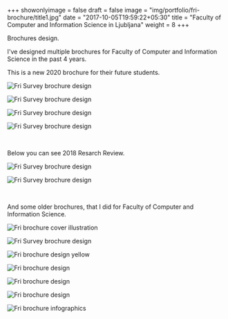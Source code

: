 +++
showonlyimage = false
draft = false
image = "img/portfolio/fri-brochure/title1.jpg"
date = "2017-10-05T19:59:22+05:30"
title = "Faculty of Computer and Information Science in Ljubljana"
weight = 8
+++

Brochures design.

<!--more-->

I've designed multiple brochures for Faculty of Computer and Information Science in the past 4 years.

This is a new 2020 brochure for their future students.

![Fri Survey brochure design](/img/portfolio/fri-brochure/2020-brosura-1-stopnja-1.jpg)

![Fri Survey brochure design](/img/portfolio/fri-brochure/2020-brosura-1-stopnja-2.jpg)

![Fri Survey brochure design](/img/portfolio/fri-brochure/2020-brosura-1-stopnja-4.jpg)

![Fri Survey brochure design](/img/portfolio/fri-brochure/2020-brosura-1-stopnja-9.jpg)

&nbsp;

Below you can see 2018 Resarch Review.

![Fri Survey brochure design](/img/portfolio/fri-brochure/Research_Review_fri_2018_01.jpg)

![Fri Survey brochure design](/img/portfolio/fri-brochure/Research_Review_fri_2018_05.png)

&nbsp;

And some older brochures, that I did for Faculty of Computer and Information Science.

![Fri brochure cover illustration](/img/portfolio/fri-brochure/brosura_survey_1_800_600.jpg)

![Fri Survey brochure design](/img/portfolio/fri-brochure/title.jpg)

![Fri brochure design yellow](/img/portfolio/fri-brochure/brosura_survey_2_800_600.jpg)

![Fri brochure design](/img/portfolio/fri-brochure/brosura_survey_4_800_600.jpg)

![Fri brochure design](/img/portfolio/fri-brochure/brosura_fri1.jpg)

![Fri brochure design](/img/portfolio/fri-brochure/brosura_tuji_2_800_600.jpg)

![Fri brochure infographics](/img/portfolio/fri-brochure/fri_brosura.jpg)

